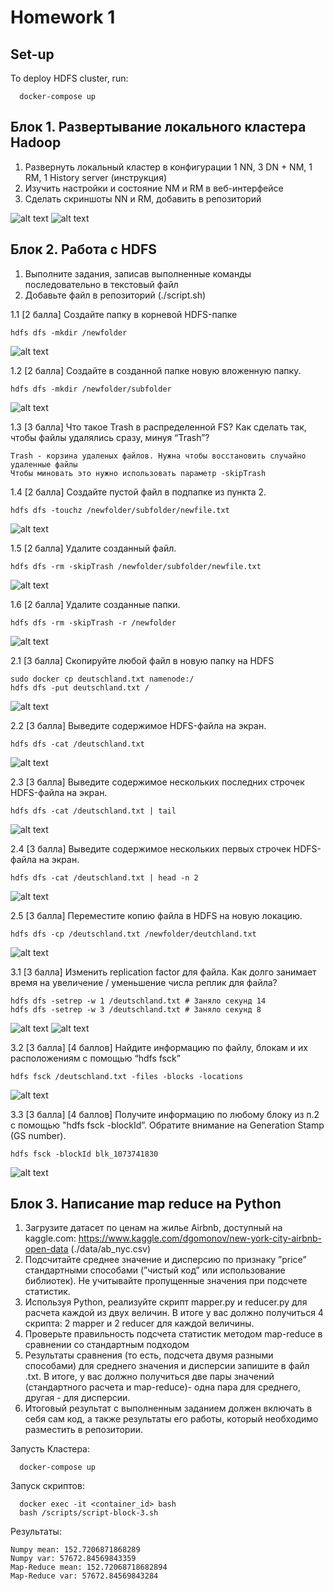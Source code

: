 # Homework 1

## Set-up

To deploy HDFS cluster, run:
```
  docker-compose up
```

## Блок 1. Развертывание локального кластера Hadoop

1) Развернуть локальный кластер в конфигурации 1 NN, 3 DN + NM, 1 RM, 1 History server (инструкция)
2) Изучить настройки и состояние NM и RM в веб-интерфейсе
3) Сделать скриншоты NN и RM, добавить в репозиторий


![alt text](./screenshoots/block-1-NN.png)
![alt text](./screenshoots/block-1-RM.png)

## Блок 2. Работа с HDFS

1) Выполните задания, записав выполненные команды последовательно в текстовый файл
2) Добавьте файл в репозиторий (./script.sh)

1.1 [2 балла] Создайте папку в корневой HDFS-папке 
```
hdfs dfs -mkdir /newfolder
```
![alt text](./screenshoots/block-2-1-1.png)

1.2 [2 балла] Создайте в созданной папке новую вложенную папку.
```
hdfs dfs -mkdir /newfolder/subfolder
```
![alt text](./screenshoots/block-2-1-2.png)

1.3 [3 балла] Что такое Trash в распределенной FS? Как сделать так, чтобы файлы удалялись сразу, минуя “Trash”?
```
Trash - корзина удаленых файлов. Нужна чтобы восстановить случайно удаленные файлы
Чтобы миновать это нужно использовать параметр -skipTrash
```

1.4 [2 балла] Создайте пустой файл в подпапке из пункта 2.
```
hdfs dfs -touchz /newfolder/subfolder/newfile.txt
```
![alt text](./screenshoots/block-2-1-4.png)

1.5 [2 балла] Удалите созданный файл.
```
hdfs dfs -rm -skipTrash /newfolder/subfolder/newfile.txt
```
![alt text](./screenshoots/block-2-1-5.png)

1.6 [2 балла] Удалите созданные папки.
```
hdfs dfs -rm -skipTrash -r /newfolder
```
![alt text](./screenshoots/block-2-1-6.png)

2.1 [3 балла] Скопируйте любой файл в новую папку на HDFS
```
sudo docker cp deutschland.txt namenode:/
hdfs dfs -put deutschland.txt /
```
![alt text](./screenshoots/block-2-2-1.png)

2.2 [3 балла] Выведите содержимое HDFS-файла на экран.
```
hdfs dfs -cat /deutschland.txt
```
![alt text](./screenshoots/block-2-2-2.png)

2.3 [3 балла] Выведите содержимое нескольких последних строчек HDFS-файла на экран.
```
hdfs dfs -cat /deutschland.txt | tail 
```
![alt text](./screenshoots/block-2-2-3.png)

2.4 [3 балла] Выведите содержимое нескольких первых строчек HDFS-файла на экран.
```
hdfs dfs -cat /deutschland.txt | head -n 2 
```
![alt text](./screenshoots/block-2-2-4.png)

2.5 [3 балла] Переместите копию файла в HDFS на новую локацию.
```
hdfs dfs -cp /deutschland.txt /newfolder/deutchland.txt
```
![alt text](./screenshoots/block-2-2-5.png)

3.1 [3 балла] Изменить replication factor для файла. Как долго занимает время на увеличение /
уменьшение числа реплик для файла?
```
hdfs dfs -setrep -w 1 /deutschland.txt # Заняло секунд 14
hdfs dfs -setrep -w 3 /deutschland.txt # Заняло секунд 8
```
![alt text](./screenshoots/block-2-3-1-1.png)
![alt text](./screenshoots/block-2-3-1-2.png)

3.2 [3 балла]  [4 баллов] Найдите информацию по файлу, блокам и их расположениям с помощью “hdfs fsck”
```
hdfs fsck /deutschland.txt -files -blocks -locations
```
![alt text](./screenshoots/block-2-3-2.png)


3.3 [3 балла]  [4 баллов] Получите информацию по любому блоку из п.2 с помощью "hdfs fsck -blockId”.
Обратите внимание на Generation Stamp (GS number).
```
hdfs fsck -blockId blk_1073741830
```
![alt text](./screenshoots/block-2-3-3.png)

## Блок 3. Написание map reduce на Python 

1. Загрузите датасет по ценам на жилье Airbnb, доступный на kaggle.com:
https://www.kaggle.com/dgomonov/new-york-city-airbnb-open-data  (./data/ab_nyc.csv)
2. Подсчитайте среднее значение и дисперсию по признаку ”price” стандартными способами (”чистый код” или
использование библиотек). Не учитывайте пропущенные значения при подсчете статистик.
3. Используя Python, реализуйте скрипт mapper.py и reducer.py для расчета каждой из двух величин. В итоге у вас
должно получиться 4 скрипта: 2 mapper и 2 reducer для каждой величины.
4. Проверьте правильность подсчета статистик методом map-reduce в сравнении со стандартным подходом
5. Результаты сравнения (то есть, подсчета двумя разными способами) для среднего значения и дисперсии запишите в
файл .txt. В итоге, у вас должно получиться две пары значений (стандартного расчета и map-reduce)- одна пара для
среднего, другая - для дисперсии.
6. Итоговый результат с выполненным заданием должен включать в себя сам код, а также результаты его работы,
который необходимо разместить в репозитории.

Запусть Кластера:
```
  docker-compose up
```
Запуск скриптов:
```
  docker exec -it <container_id> bash 
  bash /scripts/script-block-3.sh
```
Результаты:
```
Numpy mean: 152.7206871868289
Numpy var: 57672.84569843359
Map-Reduce mean: 152.72068718682894	
Map-Reduce var: 57672.84569843284	
```
